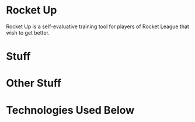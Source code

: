 # Rocket Up
Rocket Up is a self-evaluative training tool for players of Rocket League that wish to get better.

# Stuff

# Other Stuff

# Technologies Used Below

